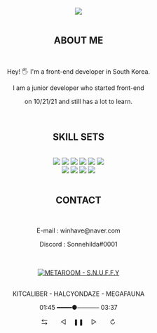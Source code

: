 <br/>
<div align="center">
  <img src="https://media.discordapp.net/attachments/921423896270491668/1025520375163015188/unknown.png"></img>
</div>

<br/>
<h2 align="center">ABOUT ME</h2>
<br/>

<div align="center">
  <p>Hey! 🖐 I'm a front-end developer in South Korea.</p>
  <p>I am a junior developer who started front-end</p>
  <p>on 10/21/21 and still has a lot to learn.</p>
</div>

<br/>
<h2 align="center">SKILL SETS</h2>
<br/>

<div align="center">
  <img src="https://img.shields.io/badge/LINUX-000000.svg?&style=for-the-badge&logo=Linux&logoColor=white"/>
  <img src="https://img.shields.io/badge/C-000000.svg?&style=for-the-badge&logo=C&logoColor=white"/>
  <img src="https://img.shields.io/badge/C++-000000.svg?&style=for-the-badge&logo=Cplusplus&logoColor=white"/>
  <img src="https://img.shields.io/badge/JAVA-000000.svg?&style=for-the-badge&logo=Java&logoColor=white"/>
  <img src="https://img.shields.io/badge/HTML5-000000.svg?&style=for-the-badge&logo=HTML5&logoColor=white"/>
  <img src="https://img.shields.io/badge/CSS3-000000.svg?&style=for-the-badge&logo=CSS3&logoColor=white"/>
</div>
<div align="center">
  <img src="https://img.shields.io/badge/JAVASCRIPT-000000.svg?&style=for-the-badge&logo=Javascript&logoColor=white"/>
  <img src="https://img.shields.io/badge/TYPESCRIPT-000000.svg?&style=for-the-badge&logo=Typescript&logoColor=white"/>
  <img src="https://img.shields.io/badge/REACT.js-000000.svg?&style=for-the-badge&logo=React&logoColor=white"/>
  <img src="https://img.shields.io/badge/NEXT.js-000000.svg?&style=for-the-badge&logo=Next.js&logoColor=white"/>
</div>

<br/>
<h2 align="center">CONTACT</h2>
<br/>

<div align="center">
  <p>E-mail : winhave@naver.com</p>
  <p>Discord : Sonnehilda#0001</p>
</div>

<br/>
<br/>

<div align="center">
  <a href="https://youtu.be/6tLS6Dqbs_E?t=105">
    <img alt="METAROOM - S.N.U.F.F.Y" src="https://media.discordapp.net/attachments/921423896270491668/1025809149713469482/unknown.png?width=480&height=270"/>
  </a>
</div>

<br/>

<div align="center">
  <p>KITCALIBER - HALCYONDAZE - MEGAFAUNA</p>
  <p>01:45 ━━━━●───── 03:37</p>
  <p>⇆ㅤ ㅤ◁ㅤ ❚❚ ㅤ▷ ㅤㅤ↻</p>
</div>
